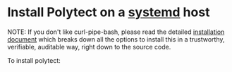 # Install Polytect on a [systemd](https://systemd.io) host

NOTE: If you don't like curl-pipe-bash, please read the detailed [installation document](../README.md) which breaks down all the options to install this in a trustworthy, verifiable, auditable way, right down to the source code.

To install polytect:

```.bash

```

